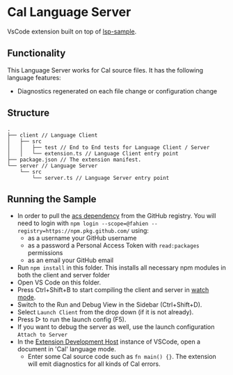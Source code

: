 # Cal Language Server

VsCode extension built on top of [lsp-sample](https://github.com/Microsoft/vscode-extension-samples/tree/main/lsp-sample).

## Functionality

This Language Server works for Cal source files. It has the following language features:
- Diagnostics regenerated on each file change or configuration change

## Structure

```
.
├── client // Language Client
│   ├── src
│   │   ├── test // End to End tests for Language Client / Server
│   │   └── extension.ts // Language Client entry point
├── package.json // The extension manifest.
└── server // Language Server
    └── src
        └── server.ts // Language Server entry point
```

## Running the Sample

- In order to pull the [acs dependency](https://github.com/Fahien/acs/pkgs/npm/acs) from the GitHub registry. You will need to login with `npm login --scope=@fahien --registry=https://npm.pkg.github.com/` using:
  - as a username your GitHub username
  - as a password a Personal Access Token with `read:packages` permissions
  - as an email your GitHub email
- Run `npm install` in this folder. This installs all necessary npm modules in both the client and server folder
- Open VS Code on this folder.
- Press Ctrl+Shift+B to start compiling the client and server in [watch mode](https://code.visualstudio.com/docs/editor/tasks#:~:text=The%20first%20entry%20executes,the%20HelloWorld.js%20file.).
- Switch to the Run and Debug View in the Sidebar (Ctrl+Shift+D).
- Select `Launch Client` from the drop down (if it is not already).
- Press ▷ to run the launch config (F5).
- If you want to debug the server as well, use the launch configuration `Attach to Server`
- In the [Extension Development Host](https://code.visualstudio.com/api/get-started/your-first-extension#:~:text=Then%2C%20inside%20the%20editor%2C%20press%20F5.%20This%20will%20compile%20and%20run%20the%20extension%20in%20a%20new%20Extension%20Development%20Host%20window.) instance of VSCode, open a document in 'Cal' language mode.
  - Enter some Cal source code such as `fn main() {}`. The extension will emit diagnostics for all kinds of Cal errors.
